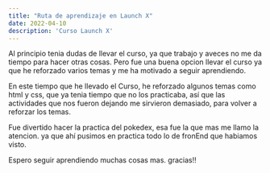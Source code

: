 ```yaml
---
title: "Ruta de aprendizaje en Launch X"
date: 2022-04-10
description: 'Curso Launch X'
---
```


Al principio tenia dudas de llevar el curso, ya que trabajo y aveces no me da tiempo para hacer otras cosas.
Pero fue una buena opcion llevar el curso ya que he reforzado varios temas y me ha motivado a seguir aprendiendo.

En este tiempo que he llevado el Curso, he reforzado algunos temas como html y css, que ya tenia tiempo que no los practicaba, 
así que las actividades que nos fueron dejando me sirvieron demasiado, para volver a reforzar los temas.

Fue divertido hacer la practica del pokedex, esa fue la que mas me llamo la atencion.
ya que ahí pusimos en practica todo lo de fronEnd que habiamos visto.

Espero seguir aprendiendo muchas cosas mas. 
gracias!!
